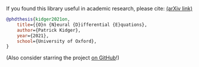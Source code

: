 If you found this library useful in academic research, please cite: [(arXiv link)](https://arxiv.org/abs/2202.02435)

```bibtex
@phdthesis{kidger2021on,
    title={{O}n {N}eural {D}ifferential {E}quations},
    author={Patrick Kidger},
    year={2021},
    school={University of Oxford},
}
```

(Also consider starring the project [on GitHub](https://github.com/patrick-kidger/diffrax)!)

